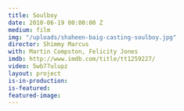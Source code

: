 ```yaml
---
title: Soulboy
date: 2010-06-19 00:00:00 Z
medium: film
img: "/uploads/shaheen-baig-casting-soulboy.jpg"
director: Shimmy Marcus
with: Martin Compston, Felicity Jones
imdb: http://www.imdb.com/title/tt1259227/
video: 5wb77ulupz
layout: project
is-in-production:
is-featured:
featured-image: 
---
```


